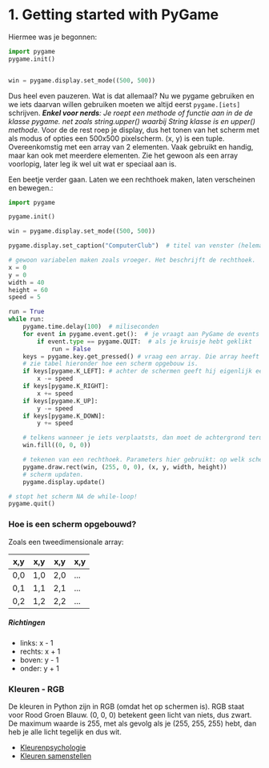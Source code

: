# 1. Getting started with PyGame

Hiermee was je begonnen:
```python
import pygame
pygame.init()


win = pygame.display.set_mode((500, 500))
```
Dus heel even pauzeren. Wat is dat allemaal? Nu we pygame gebruiken en we iets daarvan willen gebruiken moeten we altijd eerst `pygame.[iets]` schrijven.
*__Enkel voor nerds__: Je roept een methode of functie aan in de de klasse pygame. net zoals string.upper() waarbij String klasse is en upper() methode.*
Voor de de rest roep je display, dus het tonen van het scherm met als modus of opties een 500x500 pixelscherm. (x, y) is een tuple. Overeenkomstig met een array van 2 elementen. Vaak gebruikt en handig, maar kan ook met meerdere elementen. Zie het gewoon als een array voorlopig, later leg ik wel uit wat er speciaal aan is.

Een beetje verder gaan. Laten we een rechthoek maken, laten verscheinen en bewegen.:
```python
import pygame

pygame.init()

win = pygame.display.set_mode((500, 500))

pygame.display.set_caption("ComputerClub")  # titel van venster (helemaal vanboven)

# gewoon variabelen maken zoals vroeger. Het beschrijft de rechthoek.
x = 0
y = 0
width = 40
height = 60
speed = 5

run = True
while run:
    pygame.time.delay(100)  # miliseconden
    for event in pygame.event.get():  # je vraagt aan PyGame de events (zoals klik, keybordpress etc) en je vraagt die. Dat geeft een array terug, dus die overlopen we.
        if event.type == pygame.QUIT:  # als je kruisje hebt geklikt
            run = False
    keys = pygame.key.get_pressed() # vraag een array. Die array heeft als inhoud True en False.
    # zie tabel hieronder hoe een scherm opgebouw is.
    if keys[pygame.K_LEFT]: # achter de schermen geeft hij eigenlijk een index weer, maar om het voor ons makkelijker te houden is het gewoon deze "index" pygame.K_LEFT
        x -= speed
    if keys[pygame.K_RIGHT]:
        x += speed
    if keys[pygame.K_UP]:
        y -= speed
    if keys[pygame.K_DOWN]:
        y += speed

    # telkens wanneer je iets verplaatsts, dan moet de achtergrond terug egaal gemaakt worden. 
    win.fill((0, 0, 0))

    # tekenen van een rechthoek. Parameters hier gebruikt: op welk scherm? Kleur (tuple)? Afmetingen (in tuple)
    pygame.draw.rect(win, (255, 0, 0), (x, y, width, height))
    # scherm updaten.
    pygame.display.update()

# stopt het scherm NA de while-loop!
pygame.quit()
``` 

### Hoe is een scherm opgebouwd?
Zoals een tweedimensionale array:

| x,y | x,y | x,y | x,y |
| ----- | ---- | ---- | ---- |
| 0,0 | 1,0 | 2,0 | ... |
| 0,1 | 1,1 | 2,1 | ... |
| 0,2 | 1,2 | 2,2 | ... |

##### Richtingen
- links: x - 1
- rechts: x + 1
- boven: y - 1
- onder: y + 1

### Kleuren - RGB
De kleuren in Python zijn in RGB (omdat het op schermen is). RGB staat voor Rood Groen Blauw. (0, 0, 0) betekent geen licht van niets, dus zwart. De maximum waarde is 255, met als gevolg als je (255, 255, 255) hebt, dan heb je alle licht tegelijk en dus wit.
- [Kleurenpsychologie](https://www.w3schools.com/colors/colors_psychology.asp)
- [Kleuren samenstellen](https://color.adobe.com/create)




